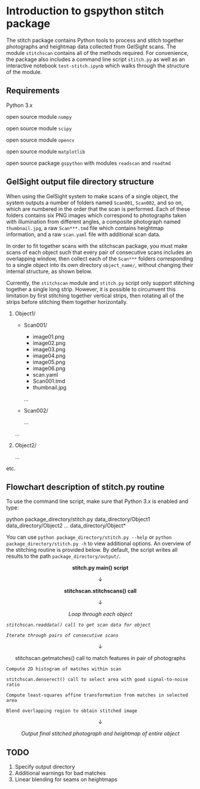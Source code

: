 # Introduction to gspython stitch package

The stitch package contains Python tools to process and stitch together photographs and heightmap data collected from GelSight scans. The module `stitchscan` contains all of the methods required. For convenience, the package also includes a command line script `stitch.py` as well as an interactive notebook `test-stitch.ipynb` which walks through the structure of the module.

## Requirements

Python 3.x

open source module `numpy`

open source module `scipy`

open source module `opencv`

open source module `matplotlib`

open source package `gspython` with modules `readscan` and `readtmd`

## GelSight output file directory structure

When using the GelSight system to make scans of a single object, the system outputs a number of folders named `Scan001`, `Scan002`, and so on, which are numbered in the order that the scan is performed. Each of these folders contains six PNG images which correspond to photographs taken with illumination from different angles, a composite photograph named `thumbnail.jpg`, a raw `Scan***.tmd` file which contains heightmap information, and a raw `scan.yaml` file with additional scan data. 

In order to fit together scans with the stitchscan package, you must make scans of each object such that every pair of consecutive scans includes  an overlapping window, then collect each of the `Scan***` folders corresponding to a single object into its own directory `object_name/`, without changing their internal structure, as shown below. 

Currently, the `stitchscan` module and `stitch.py` script only support stitching together a single long strip. However, it is possible to circumvent this limitation by first stitching together vertical strips, then rotating all of the strips before stitching them together horizontally. 

1. Object1/
    * Scan001/
        * image01.png
        * image02.png
        * image03.png
        * image04.png
        * image05.png
        * image06.png
        * scan.yaml
        * Scan001.tmd
        * thumbnail.jpg
        
        ...
    * Scan002/
        
        ...
    
    ...
2. Object2/
    
    ...

etc.

## Flowchart description of stitch.py routine

To use the command line script, make sure that Python 3.x is enabled and type:

<div>
    
python package_directory/stitch.py data_directory/Object1 data_directory/Object2 ... data_directory/Object*
    
</div>

You can use `python package_directory/stitch.py --help` or `python package_directory/stitch.py -h` to view additional options. An overview of the stitching routine is provided below. By default, the script writes all results to the path `package_directory/output/`. 

<p align="center"> <b>
stitch.py main() script
</b> </p>

$$ \downarrow $$

<p align="center"> <b>
    stitchscan.stitchscans() call 
</b> </p>

$$ \downarrow $$

<p align="center"> <i>
    Loop through each object
    
    stitchscan.readdata() call to get scan data for object
    
    Iterate through pairs of consecutive scans
</i> </p>

$$ \downarrow $$

<p align="center">
    stitchscan.getmatches() call to match features in pair of photographs
    
    Compute 2D histogram of matches within scan
    
    stitchscan.denserect() call to select area with good signal-to-noise ratio
    
    Compute least-squares affine transformation from matches in selected area
    
    Blend overlapping region to obtain stitched image
</p>

$$ \downarrow $$

<p align="center"> <i>
    Output final stitched photograph and heightmap of entire object
</i> </p>

## TODO
1. Specify output directory
2. Additional warnings for bad matches
3. Linear blending for seams on heightmaps